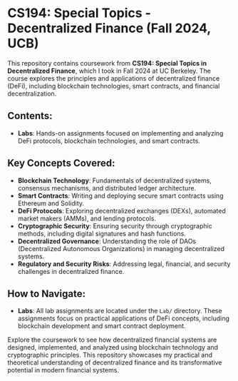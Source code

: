 # CS194: Special Topics - Decentralized Finance (Fall 2024, UCB)

This repository contains coursework from **CS194: Special Topics in Decentralized Finance**, which I took in Fall 2024 at UC Berkeley. The course explores the principles and applications of decentralized finance (DeFi), including blockchain technologies, smart contracts, and financial decentralization.

## Contents:

- **Labs**: Hands-on assignments focused on implementing and analyzing DeFi protocols, blockchain technologies, and smart contracts.

## Key Concepts Covered:

- **Blockchain Technology**: Fundamentals of decentralized systems, consensus mechanisms, and distributed ledger architecture.
- **Smart Contracts**: Writing and deploying secure smart contracts using Ethereum and Solidity.
- **DeFi Protocols**: Exploring decentralized exchanges (DEXs), automated market makers (AMMs), and lending protocols.
- **Cryptographic Security**: Ensuring security through cryptographic methods, including digital signatures and hash functions.
- **Decentralized Governance**: Understanding the role of DAOs (Decentralized Autonomous Organizations) in managing decentralized systems.
- **Regulatory and Security Risks**: Addressing legal, financial, and security challenges in decentralized finance.

## How to Navigate:

- **Labs**: All lab assignments are located under the `Lab/` directory. These assignments focus on practical applications of DeFi concepts, including blockchain development and smart contract deployment.


Explore the coursework to see how decentralized financial systems are designed, implemented, and analyzed using blockchain technology and cryptographic principles. This repository showcases my practical and theoretical understanding of decentralized finance and its transformative potential in modern financial systems.
